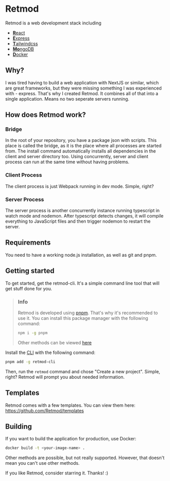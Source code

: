 # Retmod
Retmod is a web development stack including
- [**R**eact](https://reactjs.org/)
- [**E**xpress](https://expressjs.com/)
- [**T**ailwindcss](https://tailwindcss.com/)
- [**Mo**ngoDB](https://www.mongodb.com/)
- [**D**ocker](https://www.docker.com/)

## Why?
I was tired having to build a web application with NextJS or similar, which are great frameworks, but they were missing something I was experienced with - express. That's why I created Retmod. It combines all of that into a single application. Means no two seperate servers running.

## How does Retmod work?
### Bridge
In the root of your repository, you have a package json with scripts. This place is called the bridge, as it is the place where all processes are started from. The install command automatically installs all dependencies in the client and server directory too. Using concurrently, server and client process can run at the same time without having problems. 

### Client Process
The client process is just Webpack running in dev mode. Simple, right?

### Server Process
The server process is another concurrently instance running typescript in watch mode and nodemon. After typescript detects changes, it will compile everything to JavaScript files and then trigger nodemon to restart the server.

## Requirements
You need to have a working node.js installation, as well as git and pnpm.

## Getting started
To get started, get the retmod-cli. It's a simple command line tool that will get stuff done for you.

> ### Info
> Retmod is developed using [pnpm](https://pnpm.io). That's why it's recommended to use it.
> You can install this package manager with the following command:
> ```bash
> npm i -g pnpm
> ```
> Other methods can be viewed [here](https://pnpm.io/installation)

Install the [CLI](https://github.com/Retmod/cli) with the following command:
```bash
pnpm add -g retmod-cli
```

Then, run the ```retmod``` command and chose "Create a new project". Simple, right? Retmod will prompt you about needed information.

## Templates
Retmod comes with a few templates. You can view them here:
https://github.com/Retmod/templates

## Building
If you want to build the application for production, use Docker:

```bash
docker build -t <your-image-name> .
```

Other methods are possible, but not really supported. However, that doesn't mean you can't use other methods.

If you like Retmod, consider starring it. Thanks! :)
